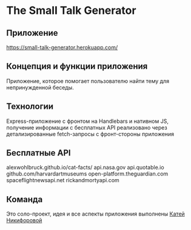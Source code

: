 # The Small Talk Generator

## Приложение
https://small-talk-generator.herokuapp.com/

## Концепция и функции приложения
Приложение, которое помогает пользователю найти тему для непринужденной беседы.

## Технологии
Express-приложение с фронтом на Handlebars и нативном JS, получение информации с бесплатных API реализовано через детализированные fetch-запросы с фронт-стороны приложения

## Бесплатные API
alexwohlbruck.github.io/cat-facts/ 
api.nasa.gov 
api.quotable.io 
github.com/harvardartmuseums 
open-platform.theguardian.com 
spaceflightnewsapi.net 
rickandmortyapi.com

## Команда 
Это соло-проект, идея и все аспекты приложения выполнены [Катей Никифоровой](https://github.com/elnikiforova)
